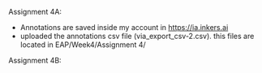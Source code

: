 
Assignment 4A:

   - Annotations are saved inside my account in https://ia.inkers.ai
   - uploaded the annotations csv file (via_export_csv-2.csv). this files are located in EAP/Week4/Assignment 4/




Assignment 4B:
